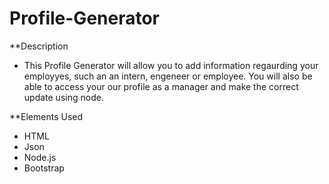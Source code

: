 # Profile-Generator

**Description

- This Profile Generator will allow you to add information regaurding your employyes, such an an intern, engeneer or employee. You will also be able to access your our profile as a manager and make the correct update using node. 

**Elements Used

- HTML
- Json
- Node.js
- Bootstrap
